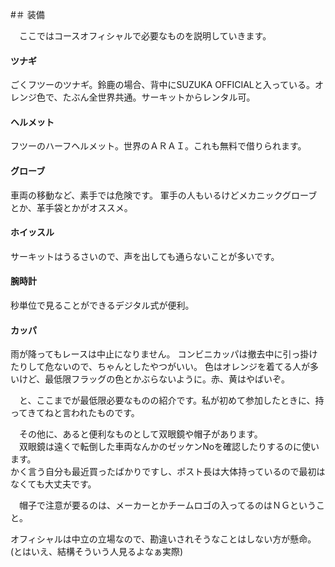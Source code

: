 #＃ 装備

　ここではコースオフィシャルで必要なものを説明していきます。

#### ツナギ

ごくフツーのツナギ。鈴鹿の場合、背中にSUZUKA OFFICIALと入っている。オレンジ色で、たぶん全世界共通。サーキットからレンタル可。

#### ヘルメット

フツーのハーフヘルメット。世界のＡＲＡＩ。これも無料で借りられます。

#### グローブ

車両の移動など、素手では危険です。
軍手の人もいるけどメカニックグローブとか、革手袋とかがオススメ。

#### ホイッスル

サーキットはうるさいので、声を出しても通らないことが多いです。

#### 腕時計

秒単位で見ることができるデジタル式が便利。

#### カッパ

雨が降ってもレースは中止になりません。
コンビニカッパは撤去中に引っ掛けたりして危ないので、ちゃんとしたやつがいい。
色はオレンジを着てる人が多いけど、最低限フラッグの色とかぶらないように。赤、黄はやばいぞ。

　と、ここまでが最低限必要なものの紹介です。私が初めて参加したときに、持ってきてねと言われたものです。

　その他に、あると便利なものとして双眼鏡や帽子があります。  
　双眼鏡は遠くで転倒した車両なんかのゼッケンNoを確認したりするのに使います。  
かく言う自分も最近買ったばかりですし、ポスト長は大体持っているので最初はなくても大丈夫です。

　帽子で注意が要るのは、メーカーとかチームロゴの入ってるのはＮＧということ。

オフィシャルは中立の立場なので、勘違いされそうなことはしない方が懸命。(とはいえ、結構そういう人見るよなぁ実際)


